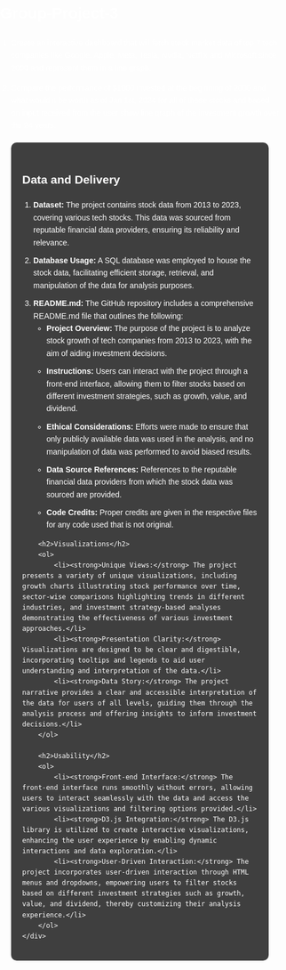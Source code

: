# Group-Project-3

1. Create an interactive dashboard that will fetch stock market data of top 7 tech companies like Google, Apple, Meta, Tesla, Nvdia, Netflix and Microsoft since 2000 and represent them in a line graph.

2. Compare the performance of $1000 invested at the beginning of 2000 and what would it be worth as of Jan 1st, 2024 for all of these stocks and based on input received from the user show line graph of the investment growth over the 24 years.
<!DOCTYPE html>
<html lang="en">
<head>
    <meta charset="UTF-8">
    <meta name="viewport" content="width=device-width, initial-scale=1.0">
    <title>Project README</title>
    <style>
        body {
            background-image: url('bgdesert.jpg');
            background-attachment: fixed;
            background-size: cover;
            font-family: Arial, sans-serif;
            line-height: 1.6;
            margin: 0;
            padding: 0;
            color: #fff; /* Changed font color to white */
        }
        .container {
            background-color: rgba(0, 0, 0, 0.75); /* 75% transparency black background */
            padding: 20px;
            border-radius: 10px;
            margin: 20px;
        }
        h2 {
            margin-top: 30px;
        }
        ol {
            padding-left: 20px;
        }
        li {
            margin-bottom: 10px;
        }
    </style>
</head>
<body>
    <div class="container">
        <h2>Data and Delivery</h2>
        <ol>
            <li><strong>Dataset:</strong> The project contains stock data from 2013 to 2023, covering various tech stocks. This data was sourced from reputable financial data providers, ensuring its reliability and relevance.</li>
            <li><strong>Database Usage:</strong> A SQL database was employed to house the stock data, facilitating efficient storage, retrieval, and manipulation of the data for analysis purposes.</li>
            <li><strong>README.md:</strong> The GitHub repository includes a comprehensive README.md file that outlines the following:
                <ul>
                    <li><strong>Project Overview:</strong> The purpose of the project is to analyze stock growth of tech companies from 2013 to 2023, with the aim of aiding investment decisions.</li>
                    <li><strong>Instructions:</strong> Users can interact with the project through a front-end interface, allowing them to filter stocks based on different investment strategies, such as growth, value, and dividend.</li>
                    <li><strong>Ethical Considerations:</strong> Efforts were made to ensure that only publicly available data was used in the analysis, and no manipulation of data was performed to avoid biased results.</li>
                    <li><strong>Data Source References:</strong> References to the reputable financial data providers from which the stock data was sourced are provided.</li>
                    <li><strong>Code Credits:</strong> Proper credits are given in the respective files for any code used that is not original.</li>
                </ul>
            </li>
        </ol>

        <h2>Visualizations</h2>
        <ol>
            <li><strong>Unique Views:</strong> The project presents a variety of unique visualizations, including growth charts illustrating stock performance over time, sector-wise comparisons highlighting trends in different industries, and investment strategy-based analyses demonstrating the effectiveness of various investment approaches.</li>
            <li><strong>Presentation Clarity:</strong> Visualizations are designed to be clear and digestible, incorporating tooltips and legends to aid user understanding and interpretation of the data.</li>
            <li><strong>Data Story:</strong> The project narrative provides a clear and accessible interpretation of the data for users of all levels, guiding them through the analysis process and offering insights to inform investment decisions.</li>
        </ol>

        <h2>Usability</h2>
        <ol>
            <li><strong>Front-end Interface:</strong> The front-end interface runs smoothly without errors, allowing users to interact seamlessly with the data and access the various visualizations and filtering options provided.</li>
            <li><strong>D3.js Integration:</strong> The D3.js library is utilized to create interactive visualizations, enhancing the user experience by enabling dynamic interactions and data exploration.</li>
            <li><strong>User-Driven Interaction:</strong> The project incorporates user-driven interaction through HTML menus and dropdowns, empowering users to filter stocks based on different investment strategies such as growth, value, and dividend, thereby customizing their analysis experience.</li>
        </ol>
    </div>
</body>
</html>
